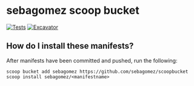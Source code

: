 # sebagomez scoop bucket 

<!-- Uncomment the following line after replacing placeholders -->
[![Tests](https://github.com/sebagomez/scoopbucket/actions/workflows/ci.yml/badge.svg)](https://github.com/sebagomez/scoopbucket/actions/workflows/ci.yml) [![Excavator](https://github.com/sebagomez/scoopbucket/actions/workflows/excavator.yml/badge.svg)](https://github.com/sebagomez/scoopbucket/actions/workflows/excavator.yml)

## How do I install these manifests?

After manifests have been committed and pushed, run the following:

```pwsh
scoop bucket add sebagomez https://github.com/sebagomez/scoopbucket
scoop install sebagomez/<manifestname>
```

